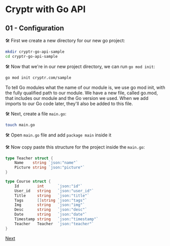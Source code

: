 # Cryptr with Go API

## 01 - Configuration

🛠️️ First we create a new directory for our new go project:

```bash
mkdir cryptr-go-api-sample
cd cryptr-go-api-sample
```

🛠️️ Now that we're in our new project directory, we can run `go mod init`:

```bash
go mod init cryptr.com/sample
```

To tell Go modules what the name of our module is, we use go mod init, with the fully qualified path to our module. We have a new file, called go.mod, that includes our module and the Go version we used. When we add imports to our Go code later, they'll also be added to this file.

🛠️️ Next, create a file `main.go`:

```bash
touch main.go
```

🛠️️ Open `main.go` file and add `package main` inside it

🛠️️ Now copy paste this structure for the project inside the `main.go`:

```go
type Teacher struct {
	Name    string `json:"name"`
	Picture string `json:"picture"`
}

type Course struct {
	Id        int      `json:"id"`
	User_id   string   `json:"user_id"`
	Title     string   `json:"title"`
	Tags      []string `json:"tags"`
	Img       string   `json:"img"`
	Desc      string   `json:"desc"`
	Date      string   `json:"date"`
	Timestamp string   `json:"timestamp"`
	Teacher   Teacher  `json:"teacher"`
}
```

[Next](https://github.com/cryptr-examples/cryptr-go-api-sample/tree/02-validate-access-tokens)
